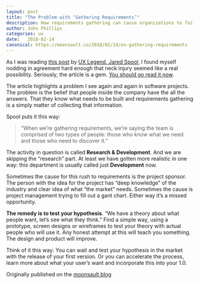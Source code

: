 ```yaml
---
layout: post
title: "The Problem with ‘Gathering Requirements’"
description: How requirements gathering can cause organizations to fail to do research.
author: John Phillips
categories: ux
date:   2018-02-14 
canonical: https://moonsault.co/2018/02/14/on-gathering-requirements
---
```



As I was reading [this post][1] by [UX Legend, Jared Spool][2], I found myself nodding in agreement hard enough that neck injury seemed like a real possibility. Seriously, the article is a gem. [You should go read it now][1].

[1]: https://articles.uie.com/requirements_gathering/
[2]: https://en.wikipedia.org/wiki/Jared_Spool

The article highlights a problem I see again and again in software projects. The problem is the belief that people inside the company have the all the answers. That they know what needs to be built and requirements gathering is a simply matter of collecting that information.


Spool puts it this way:  
> “When we’re gathering requirements, we’re saying the team is comprised of two types of people: those who know what we need and those who need to discover it.”

The activity in question is called **Research & Development**. And we are skipping the “research” part. At least we have gotten more realistic in one way: this department is usually called just **Development** now.

Sometimes the cause for this rush to requirements is the project sponsor. The person with the idea for the project has “deep knowledge” of the industry and clear idea of what “the market” needs. Sometimes the cause is project management trying to fill out a gant chart. Either way it’s a missed opportunity.

**The remedy is to test your hypothesis**. “We have a theory about what people want, let’s see what they think.” Find a simple way, using a prototype, screen designs or wireframes to test your theory with actual people who will use it. Any honest attempt at this will teach you something. The design and product will improve. 

Think of it this way: You can wait and test your hypothesis in the market with the release of your first version. Or you can accelerate the process, learn more about what your user’s want and incorporate this into your 1.0.

Originally published on the [moonsault blog]({{page.canonical}})
